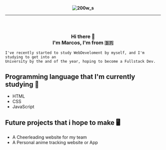 <!--
**marcospbritto/marcospbritto** is a ✨ _special_ ✨ repository because its `README.md` (this file) appears on your GitHub profile.

Here are some ideas to get you started:

- 🔭 I’m currently working on ...
- 🌱 I’m currently learning ...
- 👯 I’m looking to collaborate on ...
- 🤔 I’m looking for help with ...
- 💬 Ask me about ...
- 📫 How to reach me: ...
- 😄 Pronouns: ...
- ⚡ Fun fact: ...
-->


<h4 align="center">
 
![200w_s](https://user-images.githubusercontent.com/103448161/163137963-ac1c6dbf-e55c-4922-824a-27dc90903493.gif)

<hr>

</h4>

<h3 align="center">  <br>

Hi there 👋 <br> I'm Marcos, I'm from :brazil:
<br>
 </h3>

```
I've recently started to study WebDeveloment by myself, and I'm studying to get into an 
University by the and of the year, hoping to become a Fullstack Dev.
```

## Programming language that I'm currently studying 📝 
 - HTML
 - CSS
 - JavaScript
  
## Future projects that i hope to make :desktop_computer: 
- A Cheerleading website for my team
- A Personal anime tracking website or App
